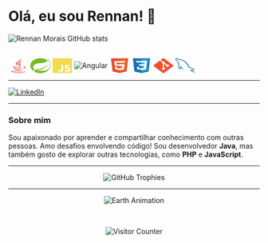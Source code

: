 # Olá, eu sou Rennan! 👋

![Rennan Morais GitHub stats](https://github-readme-stats.vercel.app/api?username=RennanMorais&show_icons=true&theme=dracula)

<div style="display: inline_block"><br>
  <img align="center" alt="Java" height="30" width="40" src="https://raw.githubusercontent.com/devicons/devicon/master/icons/java/java-plain.svg">
  <img align="center" alt="Spring" height="30" width="40" src="https://github.com/devicons/devicon/blob/master/icons/spring/spring-original.svg">
  <img align="center" alt="JavaScript" height="30" width="40" src="https://raw.githubusercontent.com/devicons/devicon/master/icons/javascript/javascript-plain.svg">
  <img align="center" alt="Angular" height="30" width="40" src="https://upload.wikimedia.org/wikipedia/commons/c/cf/Angular_full_color_logo.svg">
  <img align="center" alt="HTML5" height="30" width="40" src="https://raw.githubusercontent.com/devicons/devicon/master/icons/html5/html5-original.svg">
  <img align="center" alt="CSS3" height="30" width="40" src="https://raw.githubusercontent.com/devicons/devicon/master/icons/css3/css3-original.svg">
  <img align="center" alt="Git" height="30" width="40" src="https://raw.githubusercontent.com/devicons/devicon/master/icons/git/git-original.svg">
  <img align="center" alt="MySQL" height="30" width="40" src="https://raw.githubusercontent.com/devicons/devicon/master/icons/mysql/mysql-original.svg">
</div>

---

<div>
  <a href="https://www.linkedin.com/in/rennan-morais-34bb50138/" target="_blank">
    <img src="https://img.shields.io/badge/LinkedIn-blue?style=for-the-badge&logo=Linkedin&logoColor=white" alt="LinkedIn">
  </a>
</div>

---

### Sobre mim

Sou apaixonado por aprender e compartilhar conhecimento com outras pessoas. Amo desafios envolvendo código! Sou desenvolvedor **Java**, mas também gosto de explorar outras tecnologias, como **PHP** e **JavaScript**.

---

<p align="center">
  <img src="https://github-profile-trophy.vercel.app/?username=RennanMorais&column=6&rank=SSS,SS,S,AAA,AA,A,B,C" alt="GitHub Trophies">
</p>

---

<p align="center">
  <img src="https://github.com/TheDudeThatCode/TheDudeThatCode/blob/master/Assets/Earth.gif" width="30" alt="Earth Animation">
</p>

<br>

<p align="center">
  <img src="https://visitor-badge.laobi.icu/badge?page_id=RennanMorais.RennanMorais" alt="Visitor Counter">
</p>
